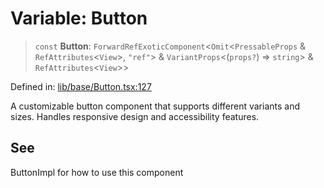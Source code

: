 # Variable: Button

> `const` **Button**: `ForwardRefExoticComponent`\<`Omit`\<`PressableProps` & `RefAttributes`\<`View`\>, `"ref"`\> & `VariantProps`\<(`props?`) => `string`\> & `RefAttributes`\<`View`\>\>

Defined in: [lib/base/Button.tsx:127](https://github.com/aldesgroup/goaldn/blob/b43e92ae42dcd6febc9c2c8f0742ef8c669d44f6/lib/base/Button.tsx#L127)

A customizable button component that supports different variants and sizes.
Handles responsive design and accessibility features.

## See

ButtonImpl for how to use this component
